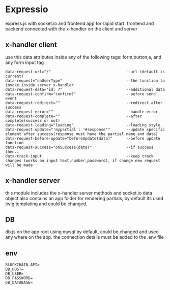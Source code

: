 # Expressio 

express.js with socket.io and frontend app for rapid start.
frontend and backend connected with the x-handler on the client and server
## x-handler client
use this data attributes inside any of the following tags:
form,button,a, and any form input tag
 ```
data-request-url="/"                                 --url (default is current)
data-request="onUserType"                            --the function to invoke inside server x-handler
data-request-data="id: 7"                            --additional data
data-request-confirm="confirm?"                      --before send event
data-request-redirect=""                             --redirect after success
data-request-error=""                                --handle error
data-request-complete=""                             --after complete(success or not)
data-request-loading="loading"                       --loading style
data-request-update="'mypartial': '#response'"       --update specific element after success(response must have the partial name and data)
data-request-before-update="beforeUpdate(data)"      --before update function
data-request-success="onSuccess(data)"               --if success then..
data-track-input                                     --keep track changes (works on input text,number,password), if change new request will be made
 ```
 ## x-handler server
 this module includes the x-handler server methods and socket.io data object
 also contains an app folder for rendering partials, by default its used twig templating and could be changed.
## DB
db.js on the app root using mysql by default, could be changed and used any where on the app.
the connection details must be added to the .env file 
## env
```
BLOCKCHAIN_API=
DB_HOST=
DB_USER= 
DB_PASSWORD=
DB_DATABASE=
```
